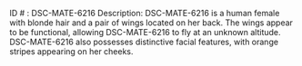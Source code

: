 ID # : DSC-MATE-6216
Description: DSC-MATE-6216 is a human female with blonde hair and a pair of wings located on her back. The wings appear to be functional, allowing DSC-MATE-6216 to fly at an unknown altitude. DSC-MATE-6216 also possesses distinctive facial features, with orange stripes appearing on her cheeks.